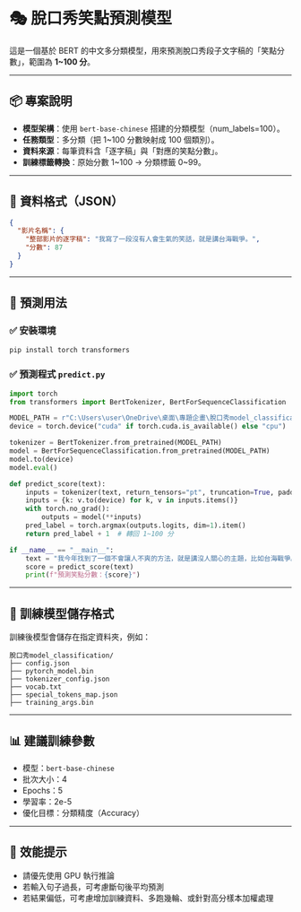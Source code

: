 # 🎭 脫口秀笑點預測模型


這是一個基於 BERT 的中文多分類模型，用來預測脫口秀段子文字稿的「笑點分數」，範圍為 **1~100 分**。

---

## 📦 專案說明

- **模型架構**：使用 `bert-base-chinese` 搭建的分類模型（num_labels=100）。
- **任務類型**：多分類（把 1~100 分數映射成 100 個類別）。
- **資料來源**：每筆資料含「逐字稿」與「對應的笑點分數」。
- **訓練標籤轉換**：原始分數 1~100 → 分類標籤 0~99。

---

## 📁 資料格式（JSON）

```json
{
  "影片名稱": {
    "整部影片的逐字稿": "我寫了一段沒有人會生氣的笑話，就是講台海戰爭。",
    "分數": 87
  }
}
```

---

## 🚀 預測用法

### ✅ 安裝環境

```bash
pip install torch transformers
```

### ✅ 預測程式 `predict.py`

```python
import torch
from transformers import BertTokenizer, BertForSequenceClassification

MODEL_PATH = r"C:\Users\user\OneDrive\桌面\專題企畫\脫口秀model_classification"
device = torch.device("cuda" if torch.cuda.is_available() else "cpu")

tokenizer = BertTokenizer.from_pretrained(MODEL_PATH)
model = BertForSequenceClassification.from_pretrained(MODEL_PATH)
model.to(device)
model.eval()

def predict_score(text):
    inputs = tokenizer(text, return_tensors="pt", truncation=True, padding=True, max_length=512)
    inputs = {k: v.to(device) for k, v in inputs.items()}
    with torch.no_grad():
        outputs = model(**inputs)
    pred_label = torch.argmax(outputs.logits, dim=1).item()
    return pred_label + 1  # 轉回 1~100 分

if __name__ == "__main__":
    text = "我今年找到了一個不會讓人不爽的方法，就是講沒人關心的主題，比如台海戰爭。"
    score = predict_score(text)
    print(f"預測笑點分數：{score}")
```

---

## 💾 訓練模型儲存格式

訓練後模型會儲存在指定資料夾，例如：

```
脫口秀model_classification/
├── config.json
├── pytorch_model.bin
├── tokenizer_config.json
├── vocab.txt
├── special_tokens_map.json
├── training_args.bin
```

---

## 📊 建議訓練參數

- 模型：`bert-base-chinese`
- 批次大小：4
- Epochs：5
- 學習率：2e-5
- 優化目標：分類精度（Accuracy）

---

## 🔧 效能提示

- 請優先使用 GPU 執行推論
- 若輸入句子過長，可考慮斷句後平均預測
- 若結果偏低，可考慮增加訓練資料、多跑幾輪、或針對高分樣本加權處理
